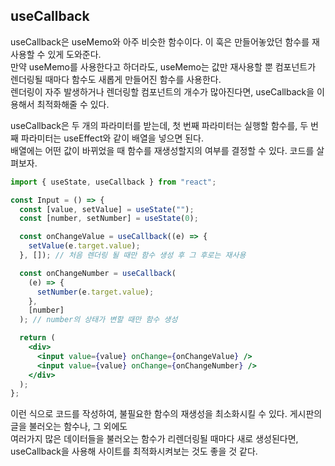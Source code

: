 ## useCallback

useCallback은 useMemo와 아주 비슷한 함수이다. 이 훅은 만들어놓았던 함수를 재사용할 수 있게 도와준다.  
만약 useMemo를 사용한다고 하더라도, useMemo는 값만 재사용할 뿐 컴포넌트가 렌더링될 때마다 함수도 새롭게 만들어진 함수를 사용한다.  
렌더링이 자주 발생하거나 렌더링할 컴포넌트의 개수가 많아진다면, useCallback을 이용해서 최적화해줄 수 있다.

useCallback은 두 개의 파라미터를 받는데, 첫 번째 파라미터는 실행할 함수를, 두 번째 파라미터는 useEffect와 같이 배열을 넣으면 된다.  
배열에는 어떤 값이 바뀌었을 때 함수를 재생성할지의 여부를 결정할 수 있다. 코드를 살펴보자.

```jsx
import { useState, useCallback } from "react";

const Input = () => {
  const [value, setValue] = useState("");
  const [number, setNumber] = useState(0);

  const onChangeValue = useCallback((e) => {
    setValue(e.target.value);
  }, []); // 처음 렌더링 될 때만 함수 생성 후 그 후로는 재사용

  const onChangeNumber = useCallback(
    (e) => {
      setNumber(e.target.value);
    },
    [number]
  ); // number의 상태가 변할 때만 함수 생성

  return (
    <div>
      <input value={value} onChange={onChangeValue} />
      <input value={value} onChange={onChangeNumber} />
    </div>
  );
};
```

이런 식으로 코드를 작성하여, 불필요한 함수의 재생성을 최소화시킬 수 있다. 게시판의 글을 불러오는 함수나, 그 외에도  
여러가지 많은 데이터들을 불러오는 함수가 리렌더링될 때마다 새로 생성된다면, useCallback을 사용해 사이트를 최적화시켜보는 것도 좋을 것 같다.
